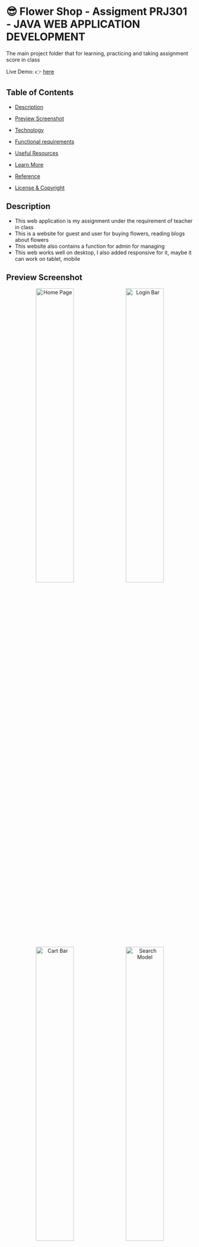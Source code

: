 # :sunglasses: Flower Shop - Assigment PRJ301 - JAVA WEB APPLICATION DEVELOPMENT

The main project folder that for learning, practicing and taking assignment score in class

Live Demo: :point_right: [here]()

## Table of Contents

- [Description](#description)

- [Preview Screenshot](#preview-screenshot)

- [Technology](#technology)

- [Functional requirements](#functional-requirements)

- [Useful Resources](#useful-resources)

- [Learn More](#learn-more)

- [Reference](#reference)

- [License & Copyright](#license--copyright)

## Description

- This web application is my assignment under the requirement of teacher in class
- This is a website for guest and user for buying flowers, reading blogs about flowers
- This website also contains a function for admin for managing
- This web works well on desktop, I also added responsive for it, maybe it can work on tablet, mobile

## Preview Screenshot

<div  align="center">

<img  src="https://github.com/khoahd7621/FlowerShop/blob/main/images/HomePage.png"  alt="Home Page"  width="45%"></img> &nbsp;&nbsp; <img  src="https://github.com/khoahd7621/FlowerShop/blob/main/images/LoginBar.png"  alt="Login Bar"  width="45%"></img>

<img  src="https://github.com/khoahd7621/FlowerShop/blob/main/images/CartBar.png"  alt="Cart Bar"  width="45%"></img> &nbsp;&nbsp; <img  src="https://github.com/khoahd7621/FlowerShop/blob/main/images/SearchModel.png"  alt="Search Model"  width="45%"></img>

<img  src="https://github.com/khoahd7621/FlowerShop/blob/main/images/LoginForm.png"  alt="Login Page"  width="45%"></img> &nbsp;&nbsp; <img  src="https://github.com/khoahd7621/FlowerShop/blob/main/images/RegistrationForm.png"  alt="Registration Page"  width="45%"></img>

<img  src="https://github.com/khoahd7621/FlowerShop/blob/main/images/ShopPage.png"  alt="Shop Page"  width="45%"></img> &nbsp;&nbsp; <img  src="https://github.com/khoahd7621/FlowerShop/blob/main/images/ViewCartPage.png"  alt="View Cart Page"  width="45%"></img>

<img  src="https://github.com/khoahd7621/FlowerShop/blob/main/images/UserPage.png"  alt="User Page"  width="45%"></img> &nbsp;&nbsp; <img  src="https://github.com/khoahd7621/FlowerShop/blob/main/images/CheckOutPage.png"  alt="Checkout Page"  width="45%"></img>

<img  src="https://github.com/khoahd7621/FlowerShop/blob/main/images/OrderPage.png"  alt="Order Page"  width="45%"></img> &nbsp;&nbsp; <img  src="https://github.com/khoahd7621/FlowerShop/blob/main/images/OrderDetailPage.png"  alt="Order Detail Page"  width="45%"></img>

<img  src="https://github.com/khoahd7621/FlowerShop/blob/main/images/AdminPage.png"  alt="Admin Page"  width="45%"></img> &nbsp;&nbsp; <img  src="https://github.com/khoahd7621/FlowerShop/blob/main/images/ManagePage.png"  alt="Manage Page"  width="45%"></img>

</div>

## Technology

**1. Frontend**

- HTML, CSS, JS, Bootstrap, jQuery
- JSP - JavaServer Pages
- JSTL - JSP Standard Tag Library
- axios - Promise based HTTP client for the browser and node.js

**2. Backend**

- Servlets - a Java programming language class that is used to extend the capabilities of servers that host applications accessed by means of a request-response programming model
- JDBC - Java Database Connectivity - a Java API to connect and execute the query with the database

**3. Database**

- Microsoft SQL Server - a relational model database server produced by Microsoft

**4. Other Technologies**

- Design pattern: MVC2
- Oauth2

**5. Tool**

- Netbeans 8.2
- Java JDK 8
- Apache Tomcat 8.5.29
- Visual Studio Code
- Microsoft SQL Server Management Studio 18

**6.Libraries**

- Lombok
- JSTL
- sqljdbc4
- javax.mail
- javax.activation-1.2.0
- gson-2.9.0
- commons-logging-1.2
- fluent-hc-4.5.5
- httpclient-4.5.5
- httpcore-4.4.9
 
## Functional requirements

**1. Guest:**
- [x] Login by google account
- [x] Login by account
- [x] Register an account
- [x] Search, view plants
- [x] Add, update, remove cart
- [x] View ratings of plant
- [x] View blogs
- [x] View blog's comment
- [x] Subscribe received new daily information
- [ ] Password retrieval

**2. User**
- [x] Search, view plants
- [x] Add, update, remove cart
- [x] View ratings of plant
- [x] Subscribe received new daily information
- [x] View blogs
- [x] View blog's comment
- [x] Logout
- [x] Update account information
- [x] View, manage orders
- [x] Checkout
- [x] Rating plants
- [x] Comment blogs
- [ ] Rating plants
- [ ] Comment blogs

**4. Admin:**
- [x] Managing plants
- [x] Managing accounts
- [x] Managing categories
- [x] Managing orders
- [x] Send email
- [x] Update admin account information
- [ ] Manage blogs
- [ ] Statistic revenue

## Useful Resources

#| Name | Description
-| ---- | -----------
1| [web Folder](https://github.com/khoahd7621/FlowerShop/tree/main/web) | -----------
2| [src Folder](https://github.com/khoahd7621/FlowerShop/tree/main/src) | -----------
3| [Database File](https://github.com/khoahd7621/FlowerShop/blob/main/Database-Plant-Shop.sql) | -----------
4| [META-INF Folder](https://github.com/khoahd7621/FlowerShop/tree/main/web/META-INF) | -----------
5| [WEB-INF Folder](https://github.com/khoahd7621/FlowerShop/tree/main/web/WEB-INF) | -----------
6| [libs Folder](https://github.com/khoahd7621/FlowerShop/tree/main/web/WEB-INF/libs) | -----------

## Learn More

## Reference

## License & Copyright

&copy; 2022 Khoa Dang Hoang khoahd7621 Licensed under the [GPL-3.0 LICENSE](https://github.com/khoahd7621/FlowerShop/blob/main/LICENSE).

> :love_you_gesture: Feel free to use my repository and star it if you find something interesting :love_you_gesture:
